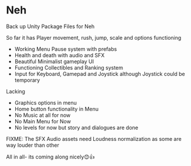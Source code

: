 # Neh
Back up Unity Package Files for Neh

So far it has 
Player movement, rush, jump, scale and options functioning
- Working Menu Pause system with prefabs
- Health and death with audio and SFX
- Beautiful Minimalist gameplay UI
- Functioning Collectibles and Ranking system
- Input for Keyboard, Gamepad and Joystick although Joystick could be temporary

Lacking
-   Graphics options in menu
-   Home button functionality in Menu
-   No Music at all for now
-   No Main Menu for Now
-   No levels for now but story and dialogues are done

FIXME: The SFX Audio assets need Loudness normalization as some are way louder than other

All in all- its coming along nicely😊👍
